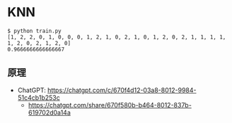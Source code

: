 # KNN

```
$ python train.py
[1, 2, 2, 0, 1, 0, 0, 0, 1, 2, 1, 0, 2, 1, 0, 1, 2, 0, 2, 1, 1, 1, 1, 1, 2, 0, 2, 1, 2, 0]
0.9666666666666667
```

## 原理

* ChatGPT: https://chatgpt.com/c/670f4d12-03a8-8012-9984-51c4cb1b253c
    * https://chatgpt.com/share/670f580b-b464-8012-837b-619702d0a14a
    